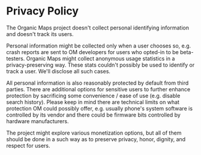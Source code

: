 # Privacy Policy

The Organic Maps project doesn't collect personal identifying information and doesn't track its users.

Personal information might be collected only when a user chooses so, e.g. crash reports are sent to OM developers for users who opted-in to be beta-testers.
Organic Maps might collect anonymous usage statistics in a privacy-preserving way. These stats couldn't possibly be used to identify or track a user. We'll disclose all such cases.

All personal information is also reasonably protected by default from third parties.
There are additional options for sensitive users to further enhance protection by sacrificing some convenience / ease of use (e.g. disable search history).
Please keep in mind there are technical limits on what protection OM could possibly offer, e.g. usually phone's system software is controlled by its vendor and there could be firmware bits controlled by hardware manufacturers.

The project might explore various monetization options, but all of them should be done in a such way as to preserve privacy, honor, dignity, and respect for users.
